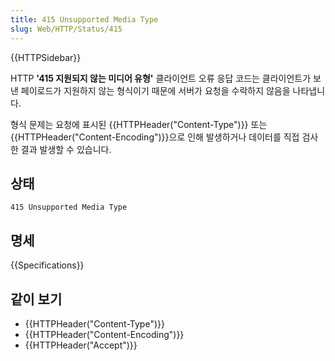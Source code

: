 ```yaml
---
title: 415 Unsupported Media Type
slug: Web/HTTP/Status/415
---
```


{{HTTPSidebar}}

HTTP **'415 지원되지 않는 미디어 유형'** 클라이언트 오류 응답 코드는 클라이언트가 보낸 페이로드가 지원하지 않는 형식이기 때문에 서버가 요청을 수락하지 않음을 나타냅니다.

형식 문제는 요청에 표시된 {{HTTPHeader("Content-Type")}} 또는 {{HTTPHeader("Content-Encoding")}}으로 인해 발생하거나 데이터를 직접 검사한 결과 발생할 수 있습니다.

## 상태

```
415 Unsupported Media Type
```

## 명세

{{Specifications}}

## 같이 보기

- {{HTTPHeader("Content-Type")}}
- {{HTTPHeader("Content-Encoding")}}
- {{HTTPHeader("Accept")}}
